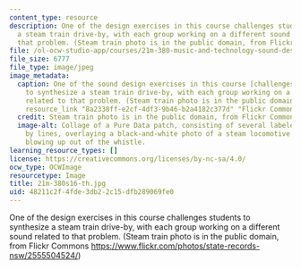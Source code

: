 ```yaml
---
content_type: resource
description: One of the design exercises in this course challenges students to synthesize
  a steam train drive-by, with each group working on a different sound related to
  that problem. (Steam train photo is in the public domain, from Flickr Commons <https://www.flickr.com/photos/state-records-nsw/2555504524/>)
file: /ol-ocw-studio-app/courses/21m-380-music-and-technology-sound-design-spring-2016/48211c2f4fde3db22c15dfb289069fe0_21m-380s16-th.jpg
file_size: 6777
file_type: image/jpeg
image_metadata:
  caption: One of the sound design exercises in this course [challenges students](/courses/21m-380-music-and-technology-sound-design-spring-2016/pages/instructor-insights/learning-actively-in-groups)
    to synthesize a steam train drive-by, with each group working on a different sound
    related to that problem. (Steam train photo is in the public domain, from {{%
    resource_link "8a2338ff-e2cf-4df3-9b46-b2a4182c377d" "Flickr Commons" %}}.)
  credit: Steam train photo is in the public domain, from Flickr Commons )
  image-alt: Collage of a Pure Data patch, consisting of several labeled boxes connected
    by lines, overlaying a black-and-white photo of a steam locomotive with steam
    blowing up out of the whistle.
learning_resource_types: []
license: https://creativecommons.org/licenses/by-nc-sa/4.0/
ocw_type: OCWImage
resourcetype: Image
title: 21m-380s16-th.jpg
uid: 48211c2f-4fde-3db2-2c15-dfb289069fe0
---
```

One of the design exercises in this course challenges students to synthesize a steam train drive-by, with each group working on a different sound related to that problem. (Steam train photo is in the public domain, from Flickr Commons <https://www.flickr.com/photos/state-records-nsw/2555504524/>)